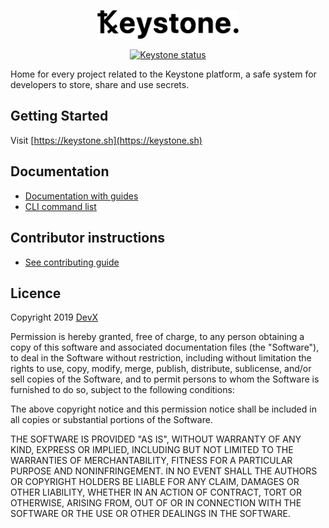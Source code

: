 <p align="center">
  <a href="https://keystone.sh"><img alt="Ꝅeystone." width="45%" src="docs/assets/keystone-logo-web.png"></a>
</p>

<p align="center">
  <a href="https://github.com/wearedevx/keystone"><img alt="Keystone status" src="https://github.com/wearedevx/keystone/workflows/Keystone%20CI/badge.svg"></a>
</p>

Home for every project related to the Keystone platform, a safe system for developers to store, share and use secrets.

## Getting Started

Visit [https://keystone.sh](https://keystone.sh)

## Documentation

- [Documentation with guides](docs/README.md)
- [CLI command list](keystone-cli/README.md)

## Contributor instructions

- [See contributing guide](docs/CONTRIBUTORS.md)

## Licence

Copyright 2019 [DevX](https://wearedevx.com)

Permission is hereby granted, free of charge, to any person obtaining a copy of this software and associated documentation files (the "Software"), to deal in the Software without restriction, including without limitation the rights to use, copy, modify, merge, publish, distribute, sublicense, and/or sell copies of the Software, and to permit persons to whom the Software is furnished to do so, subject to the following conditions:

The above copyright notice and this permission notice shall be included in all copies or substantial portions of the Software.

THE SOFTWARE IS PROVIDED "AS IS", WITHOUT WARRANTY OF ANY KIND, EXPRESS OR IMPLIED, INCLUDING BUT NOT LIMITED TO THE WARRANTIES OF MERCHANTABILITY, FITNESS FOR A PARTICULAR PURPOSE AND NONINFRINGEMENT. IN NO EVENT SHALL THE AUTHORS OR COPYRIGHT HOLDERS BE LIABLE FOR ANY CLAIM, DAMAGES OR OTHER LIABILITY, WHETHER IN AN ACTION OF CONTRACT, TORT OR OTHERWISE, ARISING FROM, OUT OF OR IN CONNECTION WITH THE SOFTWARE OR THE USE OR OTHER DEALINGS IN THE SOFTWARE.
